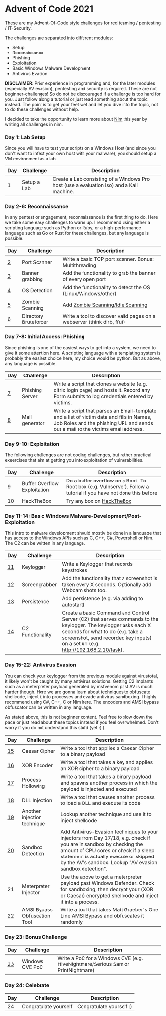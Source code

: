 # Advent of Code 2021

These are my Advent-Of-Code style challenges for red teaming / pentesting / IT-Security. 

The challenges are separated into different modules:
* Setup
* Reconaissance
* Phishing
* Exploitation
* Basic Windows Malware Development
* Antivirus Evasion

**DISCLAIMER**: Prior experience in programming and, for the later modules (especially AV evasion), pentesting and security is required. These are not beginner-challenges! So do not be discouraged if a challenge is too hard for you. Just follow along a tutorial or just read something about the topic instead. The point is to get your feet wet and let you dive into the topic, not to do these challenges without help.

I decided to take the opportunity to learn more about [Nim](https://github.com/nim-lang/Nim) this year by writing all challenges in nim.

### Day 1: Lab Setup

Since you will have to test your scripts on a Windows Host (and since you don't want to infect your own host with your malware), you should setup a VM environment as a lab.

Day | Challenge | Description 
---|---|---
1 | Setup a Lab | Create a Lab consisting of a Windows Pro host (use a evaluation iso) and a Kali machine.

### Day 2-6: Reconnaissance

In any pentest or engagement, reconnaissance is the first thing to do. Here we take some easy challenges to warm up. I recommend using either a scripting language such as Python or Ruby, or a high-performance language such as Go or Rust for these challenges, but any language is possible.

Day | Challenge | Description
---|---|---
[2](./02_Portscanner) | Port Scanner | Write a basic TCP port scanner. Bonus: Multithreading 
[3](./03_BannerGrab) | Banner grabbing | Add the functionality to grab the banner of every open port 
[4](./04_OSDetection) | OS Detection | Add the functionality to detect the OS (Linux/Windows/other) 
[5](./05_ZombieScan) | Zombie Scanning | Add [Zombie Scanning/Idle Scanning](https://nmap.org/book/idlescan.html) 
[6](./06_WebDiscover) | Directory Bruteforcer | Write a tool to discover valid pages on a webserver (think dirb, ffuf) 

### Day 7-8: Initial Access: Phishing

Since phishing is one of the easiest ways to get into a system, we need to give it some attention here. A scripting language with a templating system is probably the easiest choice here, my choice would be python. But as above, any language is possible.

Day | Challenge | Description
---|---|---
[7](./07_PhishingServer) | Phishing Server | Write a script that clones a website (e.g. citrix login page) and hosts it. Record any Form submits to log credentials entered by victims. 
[8](./08_PhishingSender) | Mail generator | Write a script that parses an Email-template and a list of victim data and fills in Names, Job Roles and the phishing URL and sends out a mail to the victims email address.

### Day 9-10: Exploitation

The following challenges are not coding challenges, but rather practical exeercises that aim at getting you into exploitation of vulnerabilities.

Day | Challenge | Description 
---|---|---
9 | Buffer Overflow Exploitation | Do a buffer overflow on a Boot-To-Root box (e.g. Vulnserver). Follow a tutorial if you have not done this before 
10 | HackTheBox | Try any box on [HackTheBox](https://www.hackthebox.eu)

### Day 11-14: Basic Windows Malware-Development/Post-Exploitation

This intro to malware development should mostly be done in a language that has access to the Windows APIs such as C, C++, C#, Powershell or Nim. The C2 can be written in any language.

Day | Challenge | Description
---|---|---
[11](./11_Keylogger) | Keylogger | Write a Keylogger that records keystrokes
[12](./12_Screenshot) | Screengrabber | Add the functionality that a screenshot is taken every X seconds. Optionally add Webcam shots too.
[13](./13_Autostart) | Persistence | Add persistence (e.g. via adding to autostart)
[14](./14_C2) | C2 Functionality | Create a basic Command and Control Server (C2) that serves commands to the keylogger. The keylogger asks each X seconds for what to do (e.g. take a screenshot, send recorded key inputs) on a set url (e.g. http://192.168.2.10/task).

### Day 15-22: Antivirus Evasion

You can check your keylogger from the previous module against virustotal, it likely won't be caught by many antivirus solutions. Getting C2 implants such as a meterpreter payload generated by msfvenom past AV is much harder though. Here we are gonna learn about techniques to obfuscate shellcode, inject it into processes and evade antivirus sandboxing. I highly recommend using C#, C++, C or Nim here. The encoders and AMSI bypass obfuscator can be written in any language.

As stated above, this is not beginner content. Feel free to slow down the pace or just read about these topics instead if you feel overwhelmed. Don't worry if you do not understand this stufd (yet :) ).

Day | Challenge | Description 
---|---|---
[15](./15_Caesar) | Caesar Cipher | Write a tool that applies a Caesar Cipher to a binary payload 
[16](./16_Xor) | XOR Encoder | Write a tool that takes a key and applies an XOR cipher to a binary payload 
[17](./17_Hollow) | Process Hollowing | Write a tool that takes a binary payload and spawns another process in which the payload is injected and executed 
[18](./18_DllInject) | DLL Injection | Write a tool that causes another process to load a DLL and execute its code
[19](./19_ProcGhost) | Another injection technique | Lookup another technique and use it to inject shellcode
[20](./20_Evasion) | Sandbox Detection | Add Antivirus-Evasion techniques to your injectors from Day 17/18, e.g. check if you are in sandbox by checking the amount of CPU cores or check if a sleep statement is actually execute or skipped by the AV's sandbox. Lookup "AV evasion sandbox detection".
21 | Meterpreter Injector | Use the above to get a meterpreter payload past Windows Defender. Check for sandboxing, then decrypt your (XOR or Caesar) encrypted shellcode and inject it into a process.
[22](./22_AmsiBypass) | AMSI Bypass Obfuscation Tool | Write a tool that takes Matt Graeber's One Line AMSI Bypass and obfuscates it randomly

### Day 23: Bonus Challenge

Day | Challenge | Description 
---|---|---
[23](./23_NimNightmare) | Windows CVE PoC | Write a PoC for a Windows CVE (e.g. HiveNightmare/Serious Sam or PrintNightmare)

### Day 24: Celebrate

Day | Challenge | Description 
---|---|---
24 | Congratulate yourself | Congratulate yourself :)
